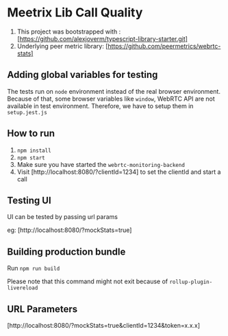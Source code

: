 # Meetrix Lib Call Quality

1. This project was bootstrapped with : [https://github.com/alexjoverm/typescript-library-starter.git]
2. Underlying peer metric library: [https://github.com/peermetrics/webrtc-stats]

## Adding global variables for testing

The tests run on `node` environment instead of the real browser environment. Because of that, some browser variables like `window`, WebRTC API are not available in test environment. Therefore, we have to setup them in `setup.jest.js`

## How to run

1. `npm install`
2. `npm start`
3. Make sure you have started the `webrtc-monitoring-backend`
4. Visit [http://localhost:8080/?clientId=1234] to set the clientId and start a call

## Testing UI

UI can be tested by passing url params

eg: [http://localhost:8080/?mockStats=true]

## Building production bundle

Run `npm run build`

Please note that this command might not exit because of `rollup-plugin-livereload`


## URL Parameters

[http://localhost:8080/?mockStats=true&clientId=1234&token=x.x.x]
